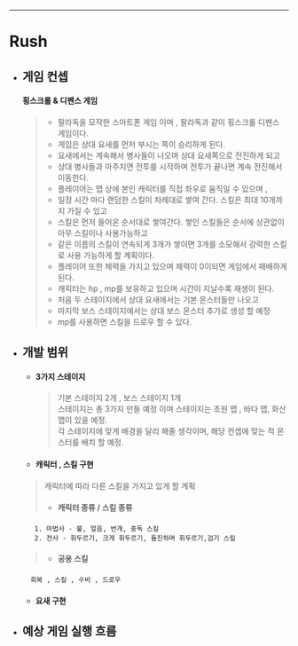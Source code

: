 ----------------------------------------------------------------------------------------
# Rush
- ## 게임 컨셉
     
     #### 횡스크롤 & 디펜스 게임
     > - 팔라독을 모작한 스마트폰 게임 이며 , 팔라독과 같이 횡스크롤 디펜스 게임이다.
     > - 게임은 상대 요새를 먼저 부시는 쪽이 승리하게 된다.
     > - 요새에서는 계속해서 병사들이 나오며 상대 요새쪽으로 전진하게 되고
     > - 상대 병사들과 마주치면 전투를 시작하며 전투가 끝나면 계속 전진해서 이동한다.
     > - 플레이어는 맵 상에 본인 캐릭터를 직접 좌우로 움직일 수 있으며 ,
     > - 일정 시간 마다 랜덤한 스킬이 차례대로 쌓여 간다. 스킬은 최대 10개까지 가질 수 있고
     > - 스킬은 먼저 들어온 순서대로 쌓여간다. 쌓인 스킬들은 순서에 상관없이 아무 스킬이나 사용가능하고
     > - 같은 이름의 스킬이 연속되게 3개가 쌓이면 3개를 소모해서 강력한 스킬로 사용 가능하게 할 계획이다.
     > - 플레이어 또한 체력을 가지고 있으며 체력이 0이되면 게임에서 패배하게 된다.
     > - 캐릭터는 hp , mp를 보유하고 있으며 시간이 지날수록 재생이 된다.
     > - 처음 두 스테이지에서 상대 요새에서는 기본 몬스터들만 나오고
     > - 마지막 보스 스테이지에서는 상대 보스 몬스터 추가로 생성 할 예정
     > - mp를 사용하면 스킬을 드로우 할 수 있다.




- ## 개발 범위
    
    + #### 3가지 스테이지
        > 기본 스테이지 2개 , 보스 스테이지 1개\
        >스테이지는 총 3가지 만들 예정 이며 스테이지는 초원 맵 , 바다 맵, 화산 맵이 있을 예정.\
        >각 스테이지에 맞게 배경을 달리 해줄 생각이며, 해당 컨셉에 맞는 적 몬스터를 배치 할 예정.


    + #### 캐릭터 , 스킬 구현

    >캐릭터에 따라 다른 스킬을 가지고 있게 할 계획
     > - #### 캐릭터 종류 / 스킬 종류
         1. 마법사 - 불, 얼음, 번개, 중독 스킬 
         2. 전사 - 휘두르기, 크게 휘두르기, 돌진하며 휘두르기,검기 스킬        
         
     > - #### 공용 스킬
        회복 , 스킬 , 수비 , 드로우
     
    + #### 요새 구현
    





 - ## 예상 게임 실행 흐름


